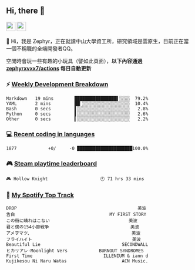 <!--
**zephyrxvxx7/zephyrxvxx7** is a ✨ _special_ ✨ repository because its `README.md` (this file) appears on your GitHub profile.

Here are some ideas to get you started:

- 🔭 I’m currently working on ...
- 🌱 I’m currently learning ...
- 👯 I’m looking to collaborate on ...
- 🤔 I’m looking for help with ...
- 💬 Ask me about ...
- 📫 How to reach me: ...
- 😄 Pronouns: ...
- ⚡ Fun fact: ...
-->

## Hi, there 👋

<a href="https://www.instagram.com/zephyrxvxx7/"><img src="https://img.shields.io/badge/instagram-3f729b?&style=for-the-badge&logo=instagram&logoColor=white" height=25></a>
<a href="https://zephyrxvxx7.me/"><img src="https://img.shields.io/badge/blog-gray?&style=for-the-badge&logo=hexo&logoColor=white" height=25></a>

👋 Hi，我是 Zephyr，正在就讀中山大學資工所，研究領域是雲原生，目前正在當一個不稱職的全端開發者QQ。

空閒時會玩一些有趣的小玩具（譬如此頁面），**以下內容通過 [zephyrxvxx7/actions](https://github.com/zephyrxvxx7/zephyrxvxx7/actions) 每日自動更新**

### ⚡ [Weekly Development Breakdown](https://gist.github.com/zephyrxvxx7/ee1787313f0772b51494d051b5edde7f)

<!-- code_time start -->

```text
Markdown   19 mins        ████████████████▌░░░░  79.2%
YAML       2 mins         ██▏░░░░░░░░░░░░░░░░░░  10.4%
Bash       0 secs         ▌░░░░░░░░░░░░░░░░░░░░   2.8%
Python     0 secs         ▌░░░░░░░░░░░░░░░░░░░░   2.6%
Other      0 secs         ▍░░░░░░░░░░░░░░░░░░░░   2.2%
```

<!-- code_time end -->

### 💻 [Recent coding in languages](https://gist.github.com/zephyrxvxx7/08c5ff0fead26978490fef5d749f43ea)

<!-- code_diff start -->

```text
1877            +0/     -0 █████████████████████100.0%
```

<!-- code_diff end -->

### 🎮 [Steam playtime leaderboard](https://gist.github.com/zephyrxvxx7/f77b8978877f959b69d84723c43a4a64)

<!-- steam_time start -->

```text
🎮 Hollow Knight                    🕘 71 hrs 33 mins
```

<!-- steam_time end -->

### 🎵 [My Spotify Top Track](https://gist.github.com/zephyrxvxx7/fe159fde5ec9ebea27e03dd63a71e78f)

<!-- spotify_track start -->

```text
DROP                                              美波
告白                                    MY FIRST STORY
この街に晴れはこない                              美波
君と僕の154小節戦争                               美波
アメヲマツ、                                      美波
フライハイト                                      美波
Beautiful Lie                               SECONDWALL
ヒカリアレ-Moonlight Vers            BURNOUT SYNDROMES
First Time                           ILLENIUM & iann d
Kujikesou Ni Naru Watas                     ACN Music.
```

<!-- spotify_track end -->
